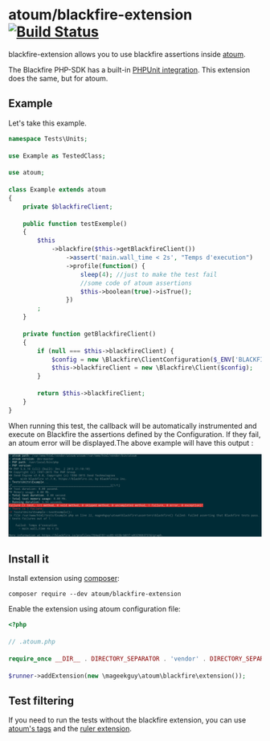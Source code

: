 # atoum/blackfire-extension [![Build Status](https://travis-ci.org/agallou/blackfire-extension.svg?branch=master)](https://travis-ci.org/agallou/blackfire-extension)

blackfire-extension allows you to use blackfire assertions inside [atoum](https://github.com/atoum/atoum).

The Blackfire PHP-SDK has a built-in [PHPUnit integration](https://blackfire.io/docs/integrations/phpunit). This extension does the same, but for atoum.

## Example

Let's take this example.

```php
namespace Tests\Units;

use Example as TestedClass;

use atoum;

class Example extends atoum
{
    private $blackfireClient;

    public function testExemple()
    {
        $this
            ->blackfire($this->getBlackfireClient())
                ->assert('main.wall_time < 2s', "Temps d'execution")
                ->profile(function() {
                    sleep(4); //just to make the test fail
                    //some code of atoum assertions
                    $this->boolean(true)->isTrue();
                })
        ;
    }

    private function getBlackfireClient()
    {
        if (null === $this->blackfireClient) {
            $config = new \Blackfire\ClientConfiguration($_ENV['BLACKFIRE_CLIENT_ID'], $_ENV['BLACKFIRE_CLIENT_TOKEN']);
            $this->blackfireClient = new \Blackfire\Client($config);
        }

        return $this->blackfireClient;
    }
}

```

When running this test, the callback will be automatically instrumented and execute on Blackfire the assertions defined by the Configuration. If they fail, an atoum error will be displayed.The above example will have this output : 

![Instrumentation result](doc/screenshot.png)

## Install it

Install extension using [composer](https://getcomposer.org):

```
composer require --dev atoum/blackfire-extension
```

Enable the extension using atoum configuration file:

```php
<?php

// .atoum.php

require_once __DIR__ . DIRECTORY_SEPARATOR . 'vendor' . DIRECTORY_SEPARATOR . 'autoload.php';

$runner->addExtension(new \mageekguy\atoum\blackfire\extension());
```

## Test filtering

If you need to run the tests without the blackfire extension, you can use [atoum's tags](http://docs.atoum.org/en/latest/launch_test.html#tags) and the [ruler extension](https://github.com/atoum/ruler-extension).


